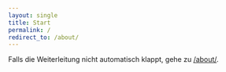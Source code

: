 ```yaml
---
layout: single
title: Start
permalink: /
redirect_to: /about/
---
```


Falls die Weiterleitung nicht automatisch klappt, gehe zu [/about/](/about/).
